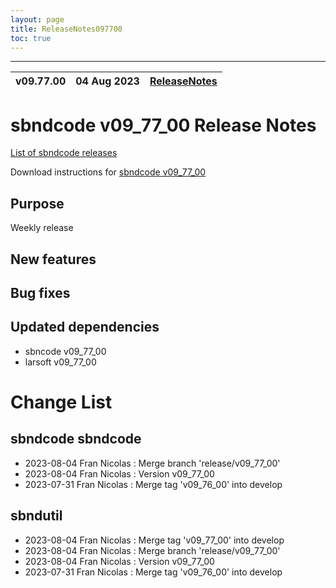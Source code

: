 ```yaml
---
layout: page
title: ReleaseNotes097700
toc: true
---
```


-----------------------------------------------------------------------------
| v09.77.00 | 04 Aug 2023 | [ReleaseNotes](ReleaseNotes097700.html) |
| --- | --- | --- |



sbndcode v09_77_00 Release Notes
=======================================================================================

[List of sbndcode releases](List_of_SBND_code_releases.html)

Download instructions for [sbndcode v09_77_00](http://scisoft.fnal.gov/scisoft/bundles/sbnd/v09_77_00/sbndcode-v09_77_00.html)

Purpose
---------------------------------------------------
Weekly release

New features
---------------------------------------------------

Bug fixes
---------------------------------------------------

Updated dependencies
---------------------------------------------------
* sbncode v09_77_00
* larsoft v09_77_00

Change List
==========================================

sbndcode sbndcode
---------------------------------------------------

* 2023-08-04  Fran Nicolas : Merge branch 'release/v09_77_00'
* 2023-08-04  Fran Nicolas : Version v09_77_00
* 2023-07-31  Fran Nicolas : Merge tag 'v09_76_00' into develop

sbndutil
---------------------------------------------------

* 2023-08-04  Fran Nicolas : Merge tag 'v09_77_00' into develop
* 2023-08-04  Fran Nicolas : Merge branch 'release/v09_77_00'
* 2023-08-04  Fran Nicolas : Version v09_77_00
* 2023-07-31  Fran Nicolas : Merge tag 'v09_76_00' into develop
